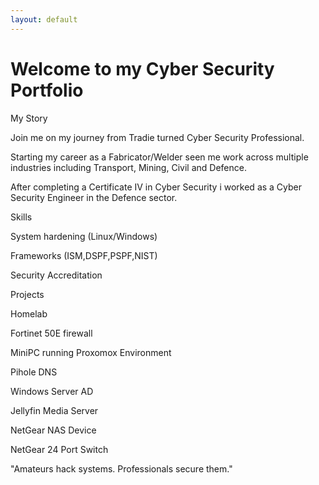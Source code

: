 ```yaml
---
layout: default
---
```


<link rel="stlyesheet" href="/assets/css/style.css">

<div class="container">
<h1>Welcome to my Cyber Security Portfolio</h1>

<p class="paragraph-heading">
    My Story
</p>

Join me on my journey from Tradie turned Cyber Security Professional.</p>
Starting my career as a Fabricator/Welder seen me work across multiple industries including Transport, Mining, Civil and Defence.</p>
After completing a Certificate IV in Cyber Security i worked as a Cyber Security Engineer in the Defence sector.</p>

<p class="paragraph-heading">
    Skills
</p>

System hardening (Linux/Windows)</p>
Frameworks (ISM,DSPF,PSPF,NIST)</p>
Security Accreditation</p>

<p class="paragraph-heading">
    Projects
</p>

Homelab</p>
Fortinet 50E firewall</p>
MiniPC running Proxomox Environment</p>
Pihole DNS</p>
Windows Server AD</p>
Jellyfin Media Server</p>
NetGear NAS Device</p>
NetGear 24 Port Switch</p>

"Amateurs hack systems. Professionals secure them."

</div>
